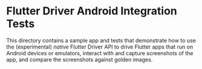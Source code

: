 # Flutter Driver Android Integration Tests

This directory contains a sample app and tests that demonstrate how to use the
(experimental) _native_ Flutter Driver API to drive Flutter apps that run on
Android devices or emulators, interact with and capture screenshots of the app,
and compare the screenshots against golden images.
